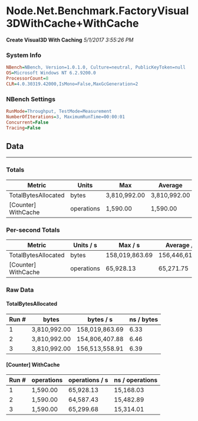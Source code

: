 ﻿# Node.Net.Benchmark.FactoryVisual3DWithCache+WithCache
__Create Visual3D With Caching__
_5/1/2017 3:55:26 PM_
### System Info
```ini
NBench=NBench, Version=1.0.1.0, Culture=neutral, PublicKeyToken=null
OS=Microsoft Windows NT 6.2.9200.0
ProcessorCount=8
CLR=4.0.30319.42000,IsMono=False,MaxGcGeneration=2
```

### NBench Settings
```ini
RunMode=Throughput, TestMode=Measurement
NumberOfIterations=3, MaximumRunTime=00:00:01
Concurrent=False
Tracing=False
```

## Data
-------------------

### Totals
|          Metric |           Units |             Max |         Average |             Min |          StdDev |
|---------------- |---------------- |---------------- |---------------- |---------------- |---------------- |
|TotalBytesAllocated |           bytes |    3,810,992.00 |    3,810,992.00 |    3,810,992.00 |            0.00 |
|[Counter] WithCache |      operations |        1,590.00 |        1,590.00 |        1,590.00 |            0.00 |

### Per-second Totals
|          Metric |       Units / s |         Max / s |     Average / s |         Min / s |      StdDev / s |
|---------------- |---------------- |---------------- |---------------- |---------------- |---------------- |
|TotalBytesAllocated |           bytes |  158,019,863.69 |  156,446,610.16 |  154,806,407.88 |    1,607,773.67 |
|[Counter] WithCache |      operations |       65,928.13 |       65,271.75 |       64,587.43 |          670.79 |

### Raw Data
#### TotalBytesAllocated
|           Run # |           bytes |       bytes / s |      ns / bytes |
|---------------- |---------------- |---------------- |---------------- |
|               1 |    3,810,992.00 |  158,019,863.69 |            6.33 |
|               2 |    3,810,992.00 |  154,806,407.88 |            6.46 |
|               3 |    3,810,992.00 |  156,513,558.91 |            6.39 |

#### [Counter] WithCache
|           Run # |      operations |  operations / s | ns / operations |
|---------------- |---------------- |---------------- |---------------- |
|               1 |        1,590.00 |       65,928.13 |       15,168.03 |
|               2 |        1,590.00 |       64,587.43 |       15,482.89 |
|               3 |        1,590.00 |       65,299.68 |       15,314.01 |


